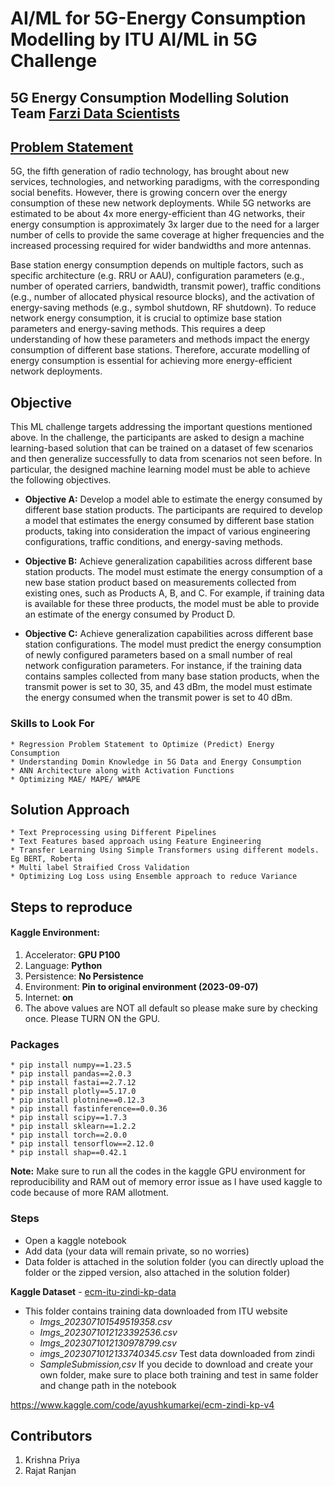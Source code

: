 # AI/ML for 5G-Energy Consumption Modelling by ITU AI/ML in 5G Challenge

## 5G Energy Consumption Modelling Solution Team [Farzi Data Scientists](https://zindi.africa/competitions/aiml-for-5g-energy-consumption-modelling/leaderboard/teams/farzi_data_scientists)

## [Problem Statement](https://zindi.africa/competitions/aiml-for-5g-energy-consumption-modelling)
5G, the fifth generation of radio technology, has brought about new services, technologies, and networking paradigms, with the corresponding social benefits. However, there is growing concern over the energy consumption of these new network deployments. While 5G networks are estimated to be about 4x more energy-efficient than 4G networks, their energy consumption is approximately 3x larger due to the need for a larger number of cells to provide the same coverage at higher frequencies and the increased processing required for wider bandwidths and more antennas.

Base station energy consumption depends on multiple factors, such as specific architecture (e.g. RRU or AAU), configuration parameters (e.g., number of operated carriers, bandwidth, transmit power), traffic conditions (e.g., number of allocated physical resource blocks), and the activation of energy-saving methods (e.g., symbol shutdown, RF shutdown). To reduce network energy consumption, it is crucial to optimize base station parameters and energy-saving methods. This requires a deep understanding of how these parameters and methods impact the energy consumption of different base stations. Therefore, accurate modelling of energy consumption is essential for achieving more energy-efficient network deployments.

## Objective
This ML challenge targets addressing the important questions mentioned above. In the challenge, the participants are asked to design a machine learning-based solution that can be trained on a dataset of few scenarios and then generalize successfully to data from scenarios not seen before. In particular, the designed machine learning model must be able to achieve the following objectives.

* **Objective A:** Develop a model able to estimate the energy consumed by different base station products. The participants are required to develop a model that estimates the energy consumed by different base station products, taking into consideration the impact of various engineering configurations, traffic conditions, and energy-saving methods.

* **Objective B:** Achieve generalization capabilities across different base station products. The model must estimate the energy consumption of a new base station product based on measurements collected from existing ones, such as Products A, B, and C. For example, if training data is available for these three products, the model must be able to provide an estimate of the energy consumed by Product D.

* **Objective C:** Achieve generalization capabilities across different base station configurations. The model must predict the energy consumption of newly configured parameters based on a small number of real network configuration parameters. For instance, if the training data contains samples collected from many base station products, when the transmit power is set to 30, 35, and 43 dBm, the model must estimate the energy consumed when the transmit power is set to 40 dBm.

 
### Skills to Look For
```text
* Regression Problem Statement to Optimize (Predict) Energy Consumption
* Understanding Domin Knowledge in 5G Data and Energy Consumption
* ANN Architecture along with Activation Functions
* Optimizing MAE/ MAPE/ WMAPE
```

## Solution Approach

```text
* Text Preprocessing using Different Pipelines
* Text Features based approach using Feature Engineering
* Transfer Learning Using Simple Transformers using different models. Eg BERT, Roberta
* Multi label Straified Cross Validation
* Optimizing Log Loss using Ensemble approach to reduce Variance
```

## Steps to reproduce

#### Kaggle Environment:
1. Accelerator: **GPU P100**
2. Language: **Python**
3. Persistence: **No Persistence**
4. Environment: **Pin to original environment (2023-09-07)**
5. Internet: **on**
6. The above values are NOT all default so please make sure by checking once. Please TURN ON the GPU.

### Packages
```text
* pip install numpy==1.23.5
* pip install pandas==2.0.3
* pip install fastai==2.7.12
* pip install plotly==5.17.0
* pip install plotnine==0.12.3
* pip install fastinference==0.0.36
* pip install scipy==1.7.3
* pip install sklearn==1.2.2
* pip install torch==2.0.0
* pip install tensorflow==2.12.0
* pip install shap==0.42.1
```
**Note:** Make sure to run all the codes in the kaggle GPU environment for reproducibility and RAM out of memory error issue as I have used kaggle to code because of more RAM allotment.


### Steps
* Open a kaggle notebook
* Add data (your data will remain private, so no worries)
* Data folder is attached in the solution folder (you can directly upload the folder or the zipped version, also attached in the solution folder)

**Kaggle Dataset** - [ecm-itu-zindi-kp-data](https://www.kaggle.com/datasets/krishnapriya18/ecm-itu-zindi-kp-data)
* This folder contains training data downloaded from ITU website
  * *Imgs_202307101549519358.csv*
  * *Imgs_2023071012123392536.csv*
  * *Imgs_2023071012130978799.csv*
  * *imgs_2023071012133740345.csv*
Test data downloaded from zindi
  * *SampleSubmission,csv*
If you decide to download and create your own folder, make sure to place both training and test in same folder and change path in the notebook


https://www.kaggle.com/code/ayushkumarkej/ecm-zindi-kp-v4

## Contributors
1. Krishna Priya
2. Rajat Ranjan
